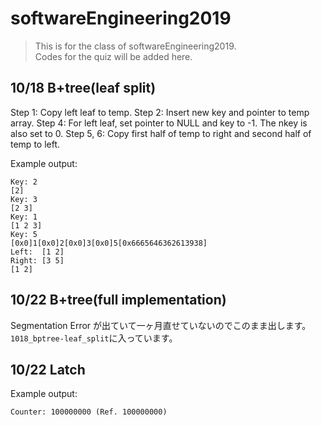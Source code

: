 # softwareEngineering2019
>This is for the class of softwareEngineering2019.  
>Codes for the quiz will be added here.  

## 10/18 B+tree(leaf split)
Step 1: Copy left leaf to temp.
Step 2: Insert new key and pointer to temp array.
Step 4: For left leaf, set pointer to NULL and key to -1. The nkey is also set to 0.
Step 5, 6: Copy first half of temp to right and second half of temp to left.

Example output:
```
Key: 2
[2]
Key: 3
[2 3]
Key: 1
[1 2 3]
Key: 5
[0x0]1[0x0]2[0x0]3[0x0]5[0x6665646362613938]
Left:  [1 2]
Right: [3 5]
[1 2]
```

## 10/22 B+tree(full implementation)
Segmentation Error が出ていて一ヶ月直せていないのでこのまま出します。`1018_bptree-leaf_split`に入っています。

## 10/22 Latch
Example output:
```
Counter: 100000000 (Ref. 100000000)
```
